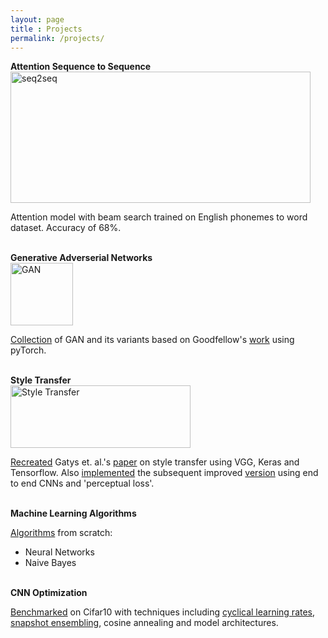 ```yaml
---
layout: page
title : Projects
permalink: /projects/
---
```

<div class="manual-post">
  <div class="manual manual-title">
  <strong>Attention Sequence to Sequence</strong>
  </div>
<img src="nito.png" alt="seq2seq" title="Attention - Beam search" style="width:480px;height:210px;"/>
<p>  <div class="manual-content">
Attention model with beam search trained on English phonemes to word dataset. Accuracy of 68%.
  </div>
</p>
</div>
<br>


<div class="manual-post">
  <div class="manual manual-title">
  <strong>Generative Adverserial Networks</strong>
  </div>
<img src="gan.png" alt="GAN" title="GAN trained on MNIST" style="width:100px;height:100px;"/>
<p>  <div class="manual-content">
<a href="https://github.com/shehel/Generative_Models">Collection</a> of GAN and its variants based on Goodfellow's <a href="http://papers.nips.cc/paper/5423-generative-adversarial-nets.pdf">work</a> using pyTorch. 
  </div>
</p>
</div>
<br>

<div class="manual-post">
  <div class="manual manual-title">
  <strong>Style Transfer</strong>
  </div>
<img src="style.png" alt="Style Transfer" title="Sampling a horse from the matrix" style="width:288px;height:100px;"/>
<p>  <div class="manual-content">
<a href="https://github.com/shehel/Generative_Models/blob/master/StyleTransfer.ipynb">Recreated</a> Gatys et. al.'s <a href="https://arxiv.org/abs/1508.06576">paper</a> on style transfer using VGG, Keras and Tensorflow. Also <a href="https://github.com/shehel/Generative_Models/blob/master/SuperRes-fastNTransfer.ipynb">implemented</a> the subsequent improved <a href="https://arxiv.org/abs/1603.08155">version</a> using end to end CNNs and 'perceptual loss'.

  </div>
</p>
</div>
<br>


<div class="manual-post">
  <div class="manual manual-title">
  <strong>Machine Learning Algorithms</strong>
  </div>

<p>  <div class="manual-content">
<a href="https://github.com/shehel/ML_algorithms">Algorithms</a> from scratch:
<ul>
  <li>
    Neural Networks
  </li>
  <li>
    Naive Bayes
  </li>
</ul>
  </div>
</p>
</div>
<br>

<div class="manual-post">
  <div class="manual manual-title">
  <strong>CNN Optimization</strong>
  </div>
<p>  <div class="manual-content">
<a href="https://github.com/shehel/Tasks_Neural-Networks/blob/master/CNN_optimizations.ipynb">Benchmarked</a> on Cifar10 with  techniques including  <a href="https://arxiv.org/abs/1506.01186">cyclical learning rates</a>, <a href="https://arxiv.org/abs/1704.00109">snapshot ensembling</a>, cosine annealing and model architectures.   
  </div>
</p>
</div>
<br>

